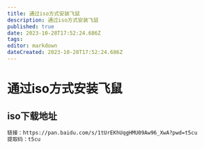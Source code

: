 ```yaml
---
title: 通过iso方式安装飞鼠
description: 通过iso方式安装飞鼠
published: true
date: 2023-10-28T17:52:24.686Z
tags: 
editor: markdown
dateCreated: 2023-10-28T17:52:24.686Z
---
```


# 通过iso方式安装飞鼠
## iso下载地址
```txt
链接：https://pan.baidu.com/s/1tUrEKhUqgHMU09Aw96_XwA?pwd=t5cu 
提取码：t5cu
```